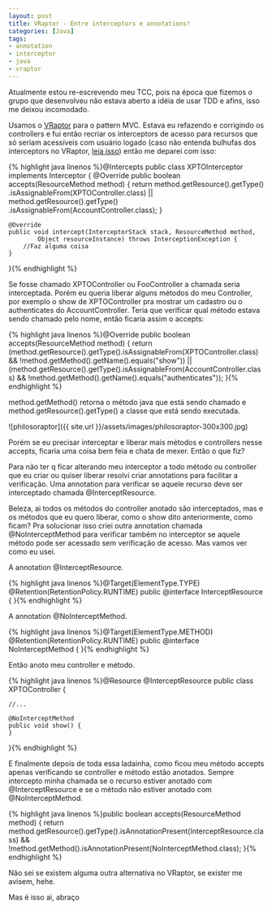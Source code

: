 ```yaml
---
layout: post
title: VRaptor - Entre interceptors e annotations!
categories: [Java]
tags:
- annotation
- interceptor
- java
- vraptor
---
```

Atualmente estou re-escrevendo meu TCC, pois na época que fizemos o grupo que desenvolveu não estava aberto a idéia de usar TDD e afins, isso me deixou incomodado.

Usamos o <a href="http://vraptor.caelum.com.br/" target="_blank">VRaptor</a> para o pattern MVC. Estava eu refazendo e corrigindo os controllers e fui então recriar os interceptors de acesso para recursos que só seriam acessíveis com usuário logado (caso não entenda bulhufas dos interceptors no VRaptor, <a href="http://vraptor.caelum.com.br/documentacao/interceptadores/" target="_blank">leia isso</a>) então me deparei com isso:

{% highlight java linenos %}@Intercepts
public class XPTOInterceptor implements Interceptor {
	@Override
	public boolean accepts(ResourceMethod method) {
		return method.getResource().getType()
			     .isAssignableFrom(XPTOController.class) ||
		       method.getResource().getType()
			     .isAssignableFrom(AccountController.class);
	}

	@Override
	public void intercept(InterceptorStack stack, ResourceMethod method,
			Object resourceInstance) throws InterceptionException {
		//Faz alguma coisa
	}
}{% endhighlight %}

Se fosse chamado XPTOController ou FooController a chamada seria interceptada. Porém eu queria liberar alguns métodos do meu Controller, por exemplo o show de XPTOController pra mostrar um cadastro ou o authenticates do AccountController. Teria que verificar qual método estava sendo chamado pelo nome, então ficaria assim o accepts:

{% highlight java linenos %}@Override
public boolean accepts(ResourceMethod method) {
	return (method.getResource().getType().isAssignableFrom(XPTOController.class)
			    && !method.getMethod().getName().equals("show")) ||
	       (method.getResource().getType().isAssignableFrom(AccountController.class)
			    && !method.getMethod().getName().equals("authenticates"));
}{% endhighlight %}

method.getMethod() retorna o método java que está sendo chamado e method.getResource().getType() a classe que está sendo executada.

![philosoraptor]({{ site.url }}/assets/images/philosoraptor-300x300.jpg)

Porém se eu precisar interceptar e liberar mais métodos e controllers nesse accepts, ficaria uma coisa bem feia e chata de mexer. Então o que fiz?

Para não ter q ficar alterando meu interceptor a todo método ou controller que eu criar ou quiser liberar resolvi criar annotations para facilitar a verificação. Uma annotation para verificar se aquele recurso deve ser interceptado chamada @InterceptResource.

Beleza, ai todos os métodos do controller anotado são interceptados, mas e os métodos que eu quero liberar, como o show dito anteriormente, como ficam? Pra solucionar isso criei outra annotation chamada @NoInterceptMethod para verificar também no interceptor se aquele método pode ser acessado sem verificação de acesso. Mas vamos ver como eu usei.

A annotation @InterceptResource.

{% highlight java linenos %}@Target(ElementType.TYPE)
@Retention(RetentionPolicy.RUNTIME)
public @interface InterceptResource {
}{% endhighlight %}

A annotation @NoInterceptMethod.

{% highlight java linenos %}@Target(ElementType.METHOD)
@Retention(RetentionPolicy.RUNTIME)
public @interface NoInterceptMethod {
}{% endhighlight %}

Então anoto meu controller e método.

{% highlight java linenos %}@Resource
@InterceptResource
public class XPTOController {

	//...

	@NoInterceptMethod
	public void show() {
	}
}{% endhighlight %}

E finalmente depois de toda essa ladainha, como ficou meu método accepts apenas verificando se controller e método estão anotados. Sempre intercepto minha chamada se o recurso estiver anotado com @InterceptResource e se o método não estiver anotado com @NoInterceptMethod.

{% highlight java linenos %}public boolean accepts(ResourceMethod method) {
	return method.getResource().getType().isAnnotationPresent(InterceptResource.class) &&
		!method.getMethod().isAnnotationPresent(NoInterceptMethod.class);
}{% endhighlight %}

Não sei se existem alguma outra alternativa no VRaptor, se exister me avisem, hehe.

Mas é isso ai, abraço
